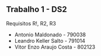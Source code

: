 ## Trabalho 1 - DS2

Requisitos R!, R2, R3

* Antonio Maldonado - 790038
* Leandro Keller Salto - 791014
* Vitor Enzo Araujo Costa - 802123
